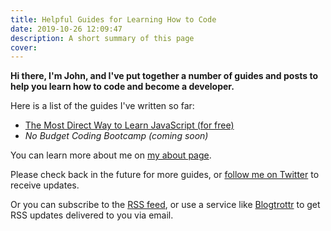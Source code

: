 ```yaml
---
title: Helpful Guides for Learning How to Code
date: 2019-10-26 12:09:47
description: A short summary of this page
cover:
---
```


**Hi there, I'm John, and I've put together a number of guides and posts to help you learn how to code and become a developer.**

Here is a list of the guides I've written so far:

- [The Most Direct Way to Learn JavaScript (for free)](/learn-javascript/)
- _No Budget Coding Bootcamp (coming soon)_

You can learn more about me on [my about page](/about/).

Please check back in the future for more guides, or [follow me on Twitter](https://twitter.com/JohnTurnerPGH) to receive updates.

Or you can subscribe to the [RSS feed](/rss2.xml), or use a service like [Blogtrottr](https://blogtrottr.com/) to get RSS updates delivered to you via email.
